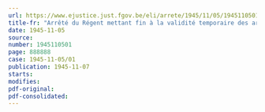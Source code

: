 ```yaml
---
url: https://www.ejustice.just.fgov.be/eli/arrete/1945/11/05/1945110501/justel
title-fr: "Arrêté du Régent mettant fin à la validité temporaire des arrêtés des 14 octobre 1941, 24 décembre 1941 et 23 janvier 1942, relatifs à la limitation de la répartition de dividendes par les sociétés anonymes et les sociétés en commandite par actions"
date: 1945-11-05
source:
number: 1945110501
page: 888888
case: 1945-11-05/01
publication: 1945-11-07
starts:
modifies:
pdf-original:
pdf-consolidated:
---
```


